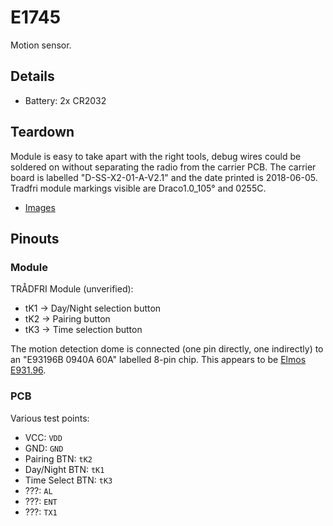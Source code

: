 # E1745
Motion sensor.

## Details

* Battery: 2x CR2032

## Teardown
Module is easy to take apart with the right tools, debug wires could be
soldered on without separating the radio from the carrier PCB. The carrier
board is labelled "D-SS-X2-01-A-V2.1" and the date printed is 2018-06-05.
Tradfri module markings visible are Draco1.0_105° and 0255C.

* [Images](images)

## Pinouts

### Module
TRÅDFRI Module (unverified):

* tK1 -> Day/Night selection button
* tK2 -> Pairing button
* tK3 -> Time selection button

The motion detection dome is connected (one pin directly, one indirectly) to
an "E93196B 0940A 60A" labelled 8-pin chip. This appears to be
[Elmos E931.96](https://www.elmos.com/english/products/sensor-ics/passive-infrared/pyroelectric-sensor-signal-processor-ssp/e93196.html).

### PCB
Various test points:

* VCC: `VDD`
* GND: `GND`
* Pairing BTN: `tK2`
* Day/Night BTN: `tK1`
* Time Select BTN: `tK3`
* ???: `AL`
* ???: `ENT`
* ???: `TX1`
